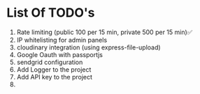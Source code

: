 # List Of TODO's

1. Rate limiting (public 100 per 15 min, private 500 per 15 min)✅
2. IP whitelisting for admin panels
3. cloudinary integration (using express-file-upload)
4. Google Oauth with passportjs
5. sendgrid configuration
6. Add Logger to the project
7. Add API key to the project
8. 